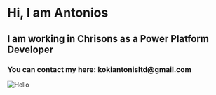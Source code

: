 

<h1> Hi, I am Antonios </h1>
<h2> I am working in Chrisons as a Power Platform Developer </h2>
<h3> You can contact my here: kokiantonisltd@gmail.com </h3>

<img src="./file.svg" alt="Hello"/>

